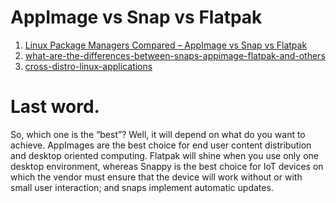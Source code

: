 # AppImage vs Snap vs Flatpak

1. [Linux Package Managers Compared – AppImage vs Snap vs Flatpak](https://www.ostechnix.com/linux-package-managers-compared-appimage-vs-snap-vs-flatpak)   
2. [what-are-the-differences-between-snaps-appimage-flatpak-and-others ](https://askubuntu.com/questions/866511/what-are-the-differences-between-snaps-appimage-flatpak-and-others)    
3. [cross-distro-linux-applications](https://medium.com/nitrux/cross-distro-linux-applications-1169c3077136) 


# Last word.
  So, which one is the “best”? Well, it will depend on what do you want to achieve. AppImages are the best choice for end user content distribution and desktop oriented computing. Flatpak will shine when you use only one desktop environment, whereas Snappy is the best choice for IoT devices on which the vendor must ensure that the device will work without or with small user interaction; and snaps implement automatic updates.
